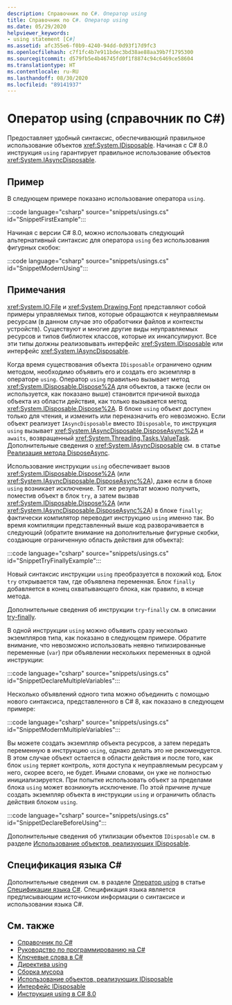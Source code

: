 ```yaml
---
description: Справочник по C#. Оператор using
title: Справочник по C#. Оператор using
ms.date: 05/29/2020
helpviewer_keywords:
- using statement [C#]
ms.assetid: afc355e6-f0b9-4240-94dd-0d93f17d9fc3
ms.openlocfilehash: c7f1fc4b7e911bdec3bd38ae88aa39b7f1795300
ms.sourcegitcommit: d579fb5e4b46745fd0f1f8874c94c6469ce58604
ms.translationtype: HT
ms.contentlocale: ru-RU
ms.lasthandoff: 08/30/2020
ms.locfileid: "89141937"
---
```

# <a name="using-statement-c-reference"></a>Оператор using (справочник по C#)

Предоставляет удобный синтаксис, обеспечивающий правильное использование объектов <xref:System.IDisposable>. Начиная с C# 8.0 инструкция `using` гарантирует правильное использование объектов <xref:System.IAsyncDisposable>.

## <a name="example"></a>Пример

В следующем примере показано использование оператора `using`.

:::code language="csharp" source="snippets/usings.cs" id="SnippetFirstExample":::

Начиная с версии C# 8.0, можно использовать следующий альтернативный синтаксис для оператора `using` без использования фигурных скобок:

:::code language="csharp" source="snippets/usings.cs" id="SnippetModernUsing":::

## <a name="remarks"></a>Примечания

<xref:System.IO.File> и <xref:System.Drawing.Font> представляют собой примеры управляемых типов, которые обращаются к неуправляемым ресурсам (в данном случае это обработчики файлов и контексты устройств). Существуют и многие другие виды неуправляемых ресурсов и типов библиотек классов, которые их инкапсулируют. Все эти типы должны реализовывать интерфейс <xref:System.IDisposable> или интерфейс <xref:System.IAsyncDisposable>.

Когда время существования объекта `IDisposable` ограничено одним методом, необходимо объявить его и создать его экземпляр в операторе `using`. Оператор `using` правильно вызывает метод <xref:System.IDisposable.Dispose%2A> для объектов, а также (если он используется, как показано выше) становится причиной выхода объекта из области действия, как только вызывается метод <xref:System.IDisposable.Dispose%2A>. В блоке `using` объект доступен только для чтения, и изменить или переназначить его невозможно. Если объект реализует `IAsyncDisposable` вместо `IDisposable`, то инструкция `using` вызывает <xref:System.IAsyncDisposable.DisposeAsync%2A> и `awaits`, возвращенный <xref:System.Threading.Tasks.ValueTask>. Дополнительные сведения о <xref:System.IAsyncDisposable> см. в статье [Реализация метода DisposeAsync](../../../standard/garbage-collection/implementing-disposeasync.md).

Использование инструкции `using` обеспечивает вызов <xref:System.IDisposable.Dispose%2A> (или <xref:System.IAsyncDisposable.DisposeAsync%2A>), даже если в блоке `using` возникает исключение. Тот же результат можно получить, поместив объект в блок `try`, а затем вызвав <xref:System.IDisposable.Dispose%2A> (или <xref:System.IAsyncDisposable.DisposeAsync%2A>) в блоке `finally`; фактически компилятор переводит инструкцию `using` именно так. Во время компиляции представленный выше код разворачивается в следующий (обратите внимание на дополнительные фигурные скобки, создающие ограниченную область действия для объекта):

:::code language="csharp" source="snippets/usings.cs" id="SnippetTryFinallyExample":::

Новый синтаксис инструкции `using` преобразуется в похожий код. Блок `try` открывается там, где объявлена переменная. Блок `finally` добавляется в конец охватывающего блока, как правило, в конце метода.

Дополнительные сведения об инструкции `try`-`finally` см. в описании [try-finally](try-finally.md).

В одной инструкции `using` можно объявить сразу несколько экземпляров типа, как показано в следующем примере. Обратите внимание, что невозможно использовать неявно типизированные переменные (`var`) при объявлении нескольких переменных в одной инструкции:

:::code language="csharp" source="snippets/usings.cs" id="SnippetDeclareMultipleVariables":::

Несколько объявлений одного типа можно объединить с помощью нового синтаксиса, представленного в C# 8, как показано в следующем примере:

:::code language="csharp" source="snippets/usings.cs" id="SnippetModernMultipleVariables":::

Вы можете создать экземпляр объекта ресурсов, а затем передать переменную в инструкцию `using`, однако делать это не рекомендуется. В этом случае объект остается в области действия и после того, как блок `using` теряет контроль, хотя доступа к неуправляемым ресурсам у него, скорее всего, не будет. Иными словами, он уже не полностью инициализируется. При попытке использовать объект за пределами блока `using` может возникнуть исключение. По этой причине лучше создать экземпляр объекта в инструкции `using` и ограничить область действия блоком `using`.

:::code language="csharp" source="snippets/usings.cs" id="SnippetDeclareBeforeUsing":::

Дополнительные сведения об утилизации объектов `IDisposable` см. в разделе [Использование объектов, реализующих IDisposable](../../../standard/garbage-collection/using-objects.md).

## <a name="c-language-specification"></a>Спецификация языка C#

Дополнительные сведения см. в разделе [Оператор using](~/_csharplang/spec/statements.md#the-using-statement) в статье [Спецификации языка C#](/dotnet/csharp/language-reference/language-specification/introduction). Спецификация языка является предписывающим источником информации о синтаксисе и использовании языка C#.

## <a name="see-also"></a>См. также

- [Справочник по C#](../index.md)
- [Руководство по программированию на C#](../../programming-guide/index.md)
- [Ключевые слова в C#](index.md)
- [Директива using](using-directive.md)
- [Сборка мусора](../../../standard/garbage-collection/index.md)
- [Использование объектов, реализующих IDisposable](../../../standard/garbage-collection/using-objects.md)
- [Интерфейс IDisposable](xref:System.IDisposable)
- [Инструкция using в C# 8.0](~/_csharplang/proposals/csharp-8.0/using.md)
